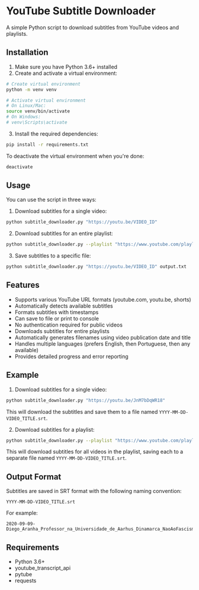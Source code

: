 # YouTube Subtitle Downloader

A simple Python script to download subtitles from YouTube videos and playlists.

## Installation

1. Make sure you have Python 3.6+ installed
2. Create and activate a virtual environment:
```bash
# Create virtual environment
python -m venv venv

# Activate virtual environment
# On Linux/Mac:
source venv/bin/activate
# On Windows:
# venv\Scripts\activate
```
3. Install the required dependencies:
```bash
pip install -r requirements.txt
```

To deactivate the virtual environment when you're done:
```bash
deactivate
```

## Usage

You can use the script in three ways:

1. Download subtitles for a single video:
```bash
python subtitle_downloader.py "https://youtu.be/VIDEO_ID"
```

2. Download subtitles for an entire playlist:
```bash
python subtitle_downloader.py --playlist "https://www.youtube.com/playlist?list=PLAYLIST_ID"
```

3. Save subtitles to a specific file:
```bash
python subtitle_downloader.py "https://youtu.be/VIDEO_ID" output.txt
```

## Features

- Supports various YouTube URL formats (youtube.com, youtu.be, shorts)
- Automatically detects available subtitles
- Formats subtitles with timestamps
- Can save to file or print to console
- No authentication required for public videos
- Downloads subtitles for entire playlists
- Automatically generates filenames using video publication date and title
- Handles multiple languages (prefers English, then Portuguese, then any available)
- Provides detailed progress and error reporting

## Example

1. Download subtitles for a single video:
```bash
python subtitle_downloader.py "https://youtu.be/JnM7bDqWR18"
```
This will download the subtitles and save them to a file named `YYYY-MM-DD-VIDEO_TITLE.srt`.

2. Download subtitles for a playlist:
```bash
python subtitle_downloader.py --playlist "https://www.youtube.com/playlist?list=PLAYLIST_ID"
```
This will download subtitles for all videos in the playlist, saving each to a separate file named `YYYY-MM-DD-VIDEO_TITLE.srt`.

## Output Format

Subtitles are saved in SRT format with the following naming convention:
```
YYYY-MM-DD-VIDEO_TITLE.srt
```

For example:
```
2020-09-09-Diego_Aranha_Professor_na_Universidade_de_Aarhus_Dinamarca_NaoAoFascismo.srt
```

## Requirements

- Python 3.6+
- youtube_transcript_api
- pytube
- requests

